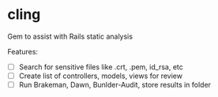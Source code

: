 cling
=====

Gem to assist with Rails static analysis

Features:

- [  ] Search for sensitive files like .crt, .pem, id_rsa, etc
- [ ] Create list of controllers, models, views for review
- [ ] Run Brakeman, Dawn, Bunlder-Audit, store results in folder
